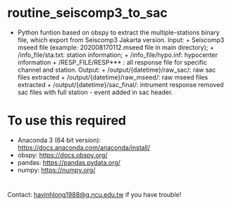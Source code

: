 # routine_seiscomp3_to_sac
 - Python funtion based on obspy to extract the multiple-stations binary file, which export from Seiscomp3 Jakarta version.
Input: 
       + Seiscomp3 mseed file (example: 202008170112.mseed file in main directory); 
       + /info_file/sta.txt: station information; 
       + /info_file/hypo.inf: hypocenter information
       + /RESP_FILE/RESP*** : all response file for specific channel and station.
Output: 
        + /output/{datetime}/raw_sac/: raw sac files extracted
        + /output/{datetime}/raw_mseed/: raw mseed files extracted
        + /output/{datetime}/sac_final/: intrument response removed sac files with full station - event added in sac header.
# To use this required
- Anaconda 3 (64 bit version): https://docs.anaconda.com/anaconda/install/
- obspy: https://docs.obspy.org/
- pandas: https://pandas.pydata.org/
- numpy: https://numpy.org/
#
Contact: havinhlong1988@g.ncu.edu.tw if you have trouble!
